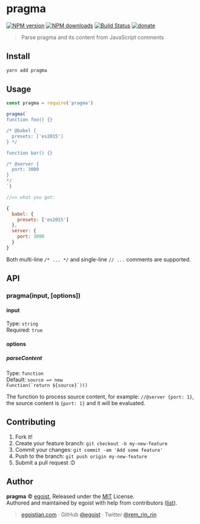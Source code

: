 # pragma

[![NPM version](https://img.shields.io/npm/v/pragma.svg?style=flat)](https://npmjs.com/package/pragma) [![NPM downloads](https://img.shields.io/npm/dm/pragma.svg?style=flat)](https://npmjs.com/package/pragma) [![Build Status](https://img.shields.io/circleci/project/egoist/pragma/master.svg?style=flat)](https://circleci.com/gh/egoist/pragma) [![donate](https://img.shields.io/badge/$-donate-ff69b4.svg?maxAge=2592000&style=flat)](https://github.com/egoist/donate)

> Parse pragma and its content from JavaScript comments

## Install

```bash
yarn add pragma
```

## Usage

```js
const pragma = require('pragma')

pragma(`
function foo() {}

/* @babel {
  presets: ['es2015']
} */

function bar() {}

/* @server {
  port: 3000
}
*/
`)

//=> what you get:

{
  babel: {
    presets: ['es2015']
  },
  server: {
    port: 3000
  }
}
```

Both multi-line `/* ... */` and single-line `// ...` comments are supported.

## API

### pragma(input, [options])

#### input

Type: `string`<br>
Required: `true`

#### options

##### parseContent

Type: `function`<br>
Default: <code>source => new Function(&#x60;return ${source}&#x60;)()</code>

The function to process source content, for example: `//@server {port: 1}`, the source content is `{port: 1}` and it will be evaluated.

## Contributing

1. Fork it!
2. Create your feature branch: `git checkout -b my-new-feature`
3. Commit your changes: `git commit -am 'Add some feature'`
4. Push to the branch: `git push origin my-new-feature`
5. Submit a pull request :D


## Author

**pragma** © [egoist](https://github.com/egoist), Released under the [MIT](./LICENSE) License.<br>
Authored and maintained by egoist with help from contributors ([list](https://github.com/egoist/pragma/contributors)).

> [egoistian.com](https://egoistian.com) · GitHub [@egoist](https://github.com/egoist) · Twitter [@rem_rin_rin](https://twitter.com/rem_rin_rin)
